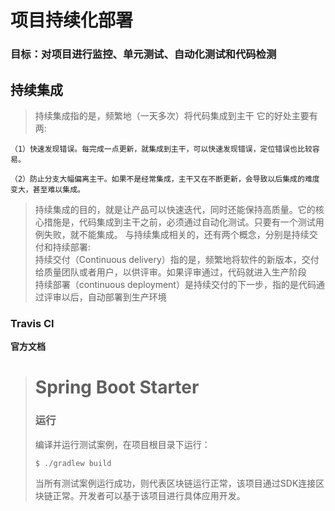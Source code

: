 # 项目持续化部署

### 目标：对项目进行监控、单元测试、自动化测试和代码检测


## 持续集成
>持续集成指的是，频繁地（一天多次）将代码集成到主干
>它的好处主要有两:

    （1）快速发现错误。每完成一点更新，就集成到主干，可以快速发现错误，定位错误也比较容易。

    （2）防止分支大幅偏离主干。如果不是经常集成，主干又在不断更新，会导致以后集成的难度变大，甚至难以集成。
>持续集成的目的，就是让产品可以快速迭代，同时还能保持高质量。它的核心措施是，代码集成到主干之前，必须通过自动化测试。只要有一个测试用例失败，就不能集成。
>与持续集成相关的，还有两个概念，分别是持续交付和持续部署:<br/>
>持续交付（Continuous delivery）指的是，频繁地将软件的新版本，交付给质量团队或者用户，以供评审。如果评审通过，代码就进入生产阶段<br/>
>持续部署（continuous deployment）是持续交付的下一步，指的是代码通过评审以后，自动部署到生产环境
### Travis CI

**官方文档**

># Spring Boot Starter
>### 运行
>编译并运行测试案例，在项目根目录下运行：
>```
>$ ./gradlew build
>```
>当所有测试案例运行成功，则代表区块链运行正常，该项目通过SDK连接区块链正常。开发者可以基于该项目进行具体应用开发。
